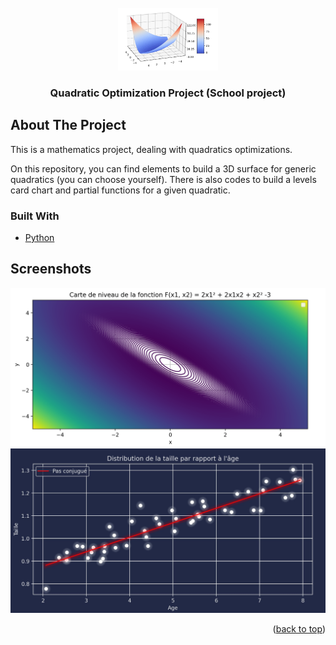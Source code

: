 <div id="top"></div>

<!-- PROJECT LOGO -->
<br />
<div align="center">
  <a href="https://github.com/PritamCharles/Quadratic-Optimisation">
    <img src="readme-images/surface1.png" alt="Logo" width="160" height="100">
  </a>

<h3 align="center">Quadratic Optimization Project (School project)</h3>
</div>

<!-- ABOUT THE PROJECT -->
## About The Project

This is a mathematics project, dealing with quadratics optimizations.

On this repository, you can find elements to build a 3D surface for generic quadratics (you can choose yourself). There is also codes to build a levels card chart and partial functions for a given quadratic.

### Built With

* [Python](https://www.python.org)


<!-- USAGE EXAMPLES -->
## Screenshots

<img src="readme-images/curve1.png" alt="img1_curve1">
<img src="readme-images/line1.png" alt="img3_line1">

<p align="right">(<a href="#top">back to top</a>)</p>
